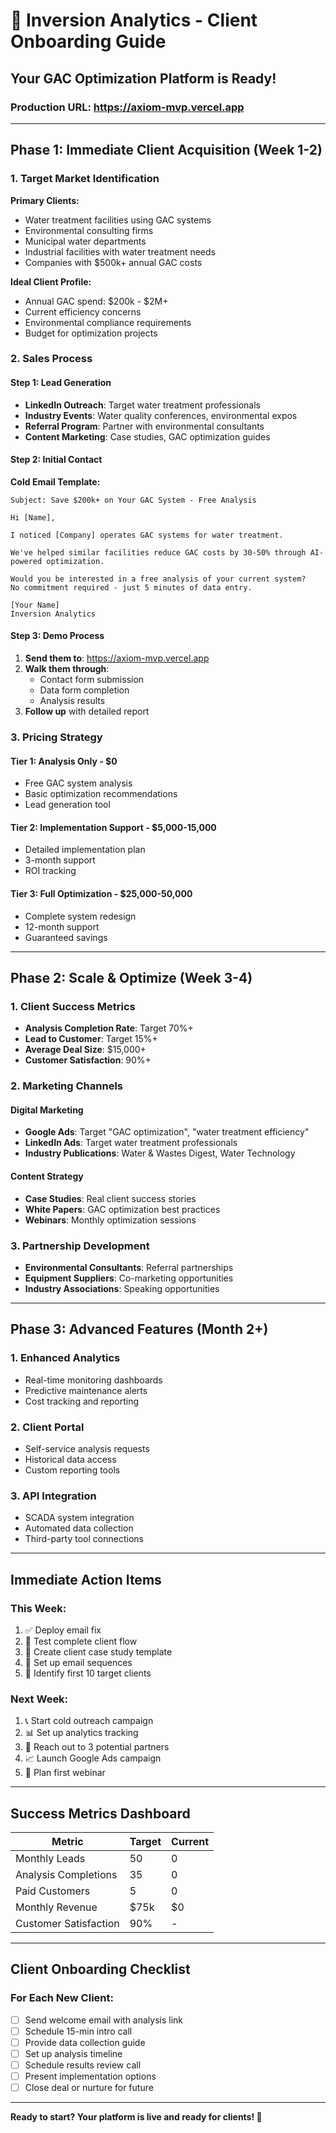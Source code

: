 # 🚀 Inversion Analytics - Client Onboarding Guide

## **Your GAC Optimization Platform is Ready!**

### **Production URL**: https://axiom-mvp.vercel.app

---

## **Phase 1: Immediate Client Acquisition (Week 1-2)**

### **1. Target Market Identification**
**Primary Clients:**
- Water treatment facilities using GAC systems
- Environmental consulting firms
- Municipal water departments
- Industrial facilities with water treatment needs
- Companies with $500k+ annual GAC costs

**Ideal Client Profile:**
- Annual GAC spend: $200k - $2M+
- Current efficiency concerns
- Environmental compliance requirements
- Budget for optimization projects

### **2. Sales Process**

#### **Step 1: Lead Generation**
- **LinkedIn Outreach**: Target water treatment professionals
- **Industry Events**: Water quality conferences, environmental expos
- **Referral Program**: Partner with environmental consultants
- **Content Marketing**: Case studies, GAC optimization guides

#### **Step 2: Initial Contact**
**Cold Email Template:**
```
Subject: Save $200k+ on Your GAC System - Free Analysis

Hi [Name],

I noticed [Company] operates GAC systems for water treatment. 

We've helped similar facilities reduce GAC costs by 30-50% through AI-powered optimization.

Would you be interested in a free analysis of your current system? 
No commitment required - just 5 minutes of data entry.

[Your Name]
Inversion Analytics
```

#### **Step 3: Demo Process**
1. **Send them to**: https://axiom-mvp.vercel.app
2. **Walk them through**:
   - Contact form submission
   - Data form completion
   - Analysis results
3. **Follow up** with detailed report

### **3. Pricing Strategy**

#### **Tier 1: Analysis Only** - $0
- Free GAC system analysis
- Basic optimization recommendations
- Lead generation tool

#### **Tier 2: Implementation Support** - $5,000-15,000
- Detailed implementation plan
- 3-month support
- ROI tracking

#### **Tier 3: Full Optimization** - $25,000-50,000
- Complete system redesign
- 12-month support
- Guaranteed savings

---

## **Phase 2: Scale & Optimize (Week 3-4)**

### **1. Client Success Metrics**
- **Analysis Completion Rate**: Target 70%+
- **Lead to Customer**: Target 15%+
- **Average Deal Size**: $15,000+
- **Customer Satisfaction**: 90%+

### **2. Marketing Channels**

#### **Digital Marketing**
- **Google Ads**: Target "GAC optimization", "water treatment efficiency"
- **LinkedIn Ads**: Target water treatment professionals
- **Industry Publications**: Water & Wastes Digest, Water Technology

#### **Content Strategy**
- **Case Studies**: Real client success stories
- **White Papers**: GAC optimization best practices
- **Webinars**: Monthly optimization sessions

### **3. Partnership Development**
- **Environmental Consultants**: Referral partnerships
- **Equipment Suppliers**: Co-marketing opportunities
- **Industry Associations**: Speaking opportunities

---

## **Phase 3: Advanced Features (Month 2+)**

### **1. Enhanced Analytics**
- Real-time monitoring dashboards
- Predictive maintenance alerts
- Cost tracking and reporting

### **2. Client Portal**
- Self-service analysis requests
- Historical data access
- Custom reporting tools

### **3. API Integration**
- SCADA system integration
- Automated data collection
- Third-party tool connections

---

## **Immediate Action Items**

### **This Week:**
1. ✅ Deploy email fix
2. 🔄 Test complete client flow
3. 📝 Create client case study template
4. 📧 Set up email sequences
5. 🎯 Identify first 10 target clients

### **Next Week:**
1. 📞 Start cold outreach campaign
2. 📊 Set up analytics tracking
3. 🤝 Reach out to 3 potential partners
4. 📈 Launch Google Ads campaign
5. 🎪 Plan first webinar

---

## **Success Metrics Dashboard**

| Metric | Target | Current |
|--------|--------|---------|
| Monthly Leads | 50 | 0 |
| Analysis Completions | 35 | 0 |
| Paid Customers | 5 | 0 |
| Monthly Revenue | $75k | $0 |
| Customer Satisfaction | 90% | - |

---

## **Client Onboarding Checklist**

### **For Each New Client:**
- [ ] Send welcome email with analysis link
- [ ] Schedule 15-min intro call
- [ ] Provide data collection guide
- [ ] Set up analysis timeline
- [ ] Schedule results review call
- [ ] Present implementation options
- [ ] Close deal or nurture for future

---

**Ready to start? Your platform is live and ready for clients! 🚀**
